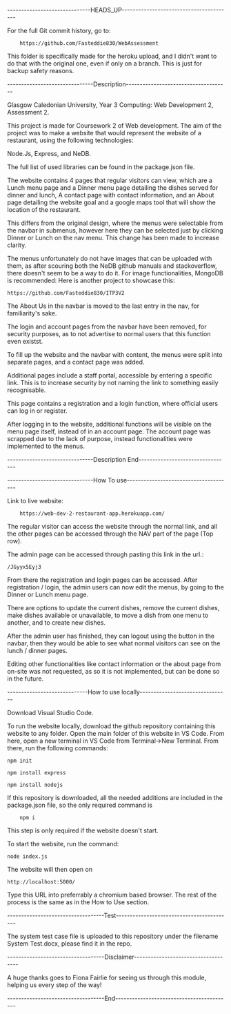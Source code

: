 ------------------------------HEADS_UP----------------------------------------

For the full Git commit history, go to:

        https://github.com/Fasteddie830/WebAssessment
        
This folder is specifically made for the heroku upload, and I didn't want to do that with the original one, even if only on a branch.
This is just for backup safety reasons. 


-------------------------------Description-------------------------------------

Glasgow Caledonian University, Year 3 Computing: Web Development 2, Assessment 2.

This project is made for Coursework 2 of Web development. The aim of the project was to make a website that would represent the website of a restaurant, using the following technologies:

Node.Js, Express, and NeDB. 

The full list of used libraries can be found in the package.json file. 

The website contains 4 pages that regular visitors can view, which are a Lunch menu page and a Dinner menu page detailing the dishes served for dinner and lunch, A contact page with contact information, and an About page detailing the website goal and a google maps tool that will show the location of the restaurant.

This differs from the original design, where the menus were selectable from the navbar in submenus, however here they can be selected just by clicking Dinner or Lunch on the nav menu. This change has been made to increase clarity. 

The menus unfortunately do not have images that can be uploaded with them, as after scouring both the NeDB github manuals and stackoverflow, there doesn't seem to be a way to do it. For image functionalities, MongoDB is recommended:
Here is another project to showcase this:

    https://github.com/Fasteddie830/ITP3V2

The About Us in the navbar is moved to the last entry in the nav, for familiarity's sake. 

The login and account pages from the navbar have been removed, for security purposes, as to not advertise to normal users that this function even existst. 

To fill up the website and the navbar with content, the menus were split into separate pages, and a contact page was added.

Additional pages include a staff portal, accessible by entering a specific link. This is to increase security by not naming the link to something easily recognisable.

This page contains a registration and a login function, where official users can log in or register.

After logging in to the website, additional functions will be visible on the menu page itself, instead of in an account page. The account page was scrapped due to the lack of purpose, instead functionalities were implemented to the menus. 

-------------------------------Description End---------------------------------

-------------------------------How To use--------------------------------------

Link to live website:

        https://web-dev-2-restaurant-app.herokuapp.com/

The regular visitor can access the website through the normal link, and all the other pages can be accessed through the NAV part of the page (Top row).

The admin page can be accessed through pasting this link in the url.:

    /JGyyx5Eyj3 

 From there the registration and login pages can be accessed. After registration / login, the admin users can now edit the menus, by going to the Dinner or Lunch menu page. 

There are options to update the current dishes, 
remove the current dishes, 
make dishes available or unavailable, 
to move a dish from one menu to another, 
and to create new dishes. 

After the admin user has finished, they can logout using the button in the navbar, then they would be able to see what normal visitors can see on the lunch / dinner pages. 

Editing other functionalities like contact information or the about page from on-site was not requested, as so it is not implemented, but can be done so in the future. 

-----------------------------How to use locally--------------------------------

Download Visual Studio Code.

To run the website locally, download the github repository containing this website to any folder. Open the main folder of this website in VS Code. From here, open a new terminal in VS Code from Terminal->New Terminal. From there, run the following commands:

    npm init

    npm install express

    npm install nodejs

If this repository is downloaded, all the needed additions are included in the package.json file, so the only required command is

        npm i

This step is only required if the website doesn't start.

To start the website, run the command:

    node index.js

The website will then open on 

    http://localhost:5000/

Type this URL into preferrably a chromium based browser. The rest of the process is the same as in the How to Use section.

-----------------------------------Test------------------------------------------

The system test case file is uploaded to this repository under the filename System Test.docx, please find it in the repo.

-----------------------------------Disclaimer------------------------------------

A huge thanks goes to Fiona Fairlie for seeing us through this module, helping us every step of the way!

-----------------------------------End------------------------------------------
